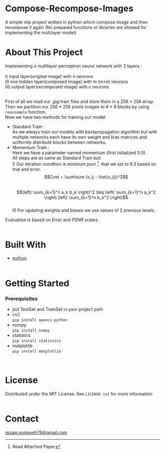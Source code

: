 # Compose-Recompose-Images
A simple mlp project written in python which compose image and then recompose it again (No prepared functions or libraries are allowed for implementing the multilayer model)


# About This Project
Implementing a multilayer perceptron neural network with 3 layers :<br /><br />
I) input layer(original image) with n neurons<br />
II) one hidden layer(composed image) with m (m<n) neurons<br />
III) output layer(recomposed image) with n neurons<br /><br />

First of all we read our *.jpg* train files and store them in a 256 * 256 array.<br />
Then we partition our  256 * 256  pixels images to  8 * 8  blocks by using `reassample` function.<br />
Now we have two methods for training our model:<br />
- Standard Train : <br />
As we always train our models with backpropagation algorithm but with multiple networks each have its own weight and bias matrices and uniformly distribute blocks between networks.<br />
- Momentum Train : <br />
Here we have a parameter named momentum (first initialized 0.5).<br />
All steps are as same as Standard Train but:<br />
I) Our iteration condition is minimum psnr [^1]. that we set to 9.3 based on trial and error.<br />
$$Cost = \sum\sum (x_ij - \hat{x_ij})^2$$ <br />
$$\left( \sum_{k=1}^n a_k b_k \right)^2 \leq \left( \sum_{k=1}^n a_k^2 \right) \left( \sum_{k=1}^n b_k^2 \right)$$ <br />
II) For updating weights and biases we use values of 2 previous levels.<br />


Evaluation is based on *Error* and *PSNR* scales.<br /><br />

[^1]: Read Attached Paper


# Built With
- [python](https://www.python.org/) <br /><br />

# Getting Started
### Prerequisites
- put TestSet and TrainSet in your project path
- cv2 <br />
    `pip install opencv-python` <br />
- numpy <br />
    `pip install numpy` <br />
- statistics <br />
    `pip install statistics` <br />
- matplotlib <br />
    `pip install matplotlib` <br />

    
<br />

# License
Distributed under the MIT License. See `LICENSE.txt` for more information
<br /><br />

# Contact
rezaie.somayeh79@gmail.com
